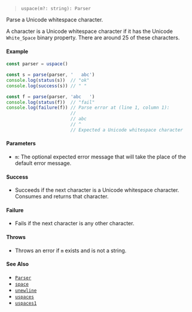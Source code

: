 <!--
 Copyright (c) 2020 Thomas J. Otterson
 
 This software is released under the MIT License.
 https://opensource.org/licenses/MIT
-->

> `uspace(m?: string): Parser`

Parse a Unicode whitespace character.

A character is a Unicode whitespace character if it has the Unicode `White_Space` binary property. There are around 25 of these characters.

#### Example

```javascript
const parser = uspace()

const s = parse(parser, '   abc')
console.log(status(s))  // "ok"
console.log(success(s)) // " "

const f = parse(parser, 'abc   ')
console.log(status(f))  // "fail"
console.log(failure(f)) // Parse error at (line 1, column 1):
                        //
                        // abc   
                        // ^
                        // Expected a Unicode whitespace character
```

#### Parameters

* `m`: The optional expected error message that will take the place of the default error message.

#### Success

* Succeeds if the next character is a Unicode whitespace character. Consumes and returns that character.

#### Failure

* Fails if the next character is any other character.

#### Throws

* Throws an error if `m` exists and is not a string.

#### See Also

* [`Parser`](../types/parser.md)
* [`space`](space.md)
* [`unewline`](unewline.md)
* [`uspaces`](uspaces.md)
* [`uspaces1`](uspaces1.md)